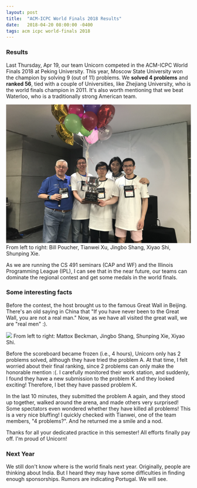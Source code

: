 ```yaml
---
layout: post
title:  "ACM-ICPC World Finals 2018 Results"
date:   2018-04-20 08:00:00 -0400
tags: acm icpc world-finals 2018
---
```


### Results

Last Thursday, Apr 19, our team Unicorn competed in the ACM-ICPC World Finals 2018 at Peking University. This year, Moscow State University won the champion by solving 9 (out of 11) problems. We **solved 4 problems** and **ranked 56**, tied with a couple of Universities, like Zhejiang University, who is the world finals champion in 2011. It's also worth mentioning that we beat Waterloo, who is a traditionally strong American team.

![](/img/uiuc-wf2018-team.jpg)
From left to right: Bill Poucher, Tianwei Xu, Jingbo Shang, Xiyao Shi, Shunping Xie.

As we are running the CS 491 seminars (CAP and WF) and the Illinois Programming League (IPL), I can see that in the near future, our teams can dominate the regional contest and get some medals in the world finals.

### Some interesting facts

Before the contest, the host brought us to the famous Great Wall in Beijing. There's an old saying in China that "If you have never been to the Great Wall, you are not a real man." Now, as we have all visited the great wall, we are "real men" :).

![](/img/uiuc-wf2018-great-wall.jpg)
From left to right: Mattox Beckman, Jingbo Shang, Shunping Xie, Xiyao Shi.

Before the scoreboard became frozen (i.e., 4 hours), Unicorn only has 2 problems solved, although they have tried the problem A. At that time, I felt worried about their final ranking, since 2 problems can only make the honorable mention :(. I carefully monitored their work station, and suddenly, I found they have a new submission to the problem K and they looked exciting! Therefore, I bet they have passed problem K.

In the last 10 minutes, they submitted the problem A again, and they stood up together, walked around the arena, and made others very surprised! Some spectators even wondered whether they have killed all problems! This is a very nice bluffing! I quickly checked with Tianwei, one of the team members, "4 problems?". And he returned me a smile and a nod. 

Thanks for all your dedicated practice in this semester! All efforts finally pay off. I'm proud of Unicorn!

### Next Year

We still don't know where is the world finals next year. Originally, people are thinking about India. But I heard they may have some difficulties in finding enough sponsorships. Rumors are indicating Portugal. We will see.